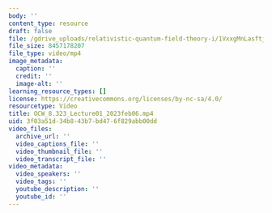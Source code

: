 ```yaml
---
body: ''
content_type: resource
draft: false
file: /gdrive_uploads/relativistic-quantum-field-theory-i/1VxxgMnLasftjz7MnQCtxVMK3hiZZAlfK/ocw_8323_lecture01_2023feb06.mp4
file_size: 8457178207
file_type: video/mp4
image_metadata:
  caption: ''
  credit: ''
  image-alt: ''
learning_resource_types: []
license: https://creativecommons.org/licenses/by-nc-sa/4.0/
resourcetype: Video
title: OCW_8.323_Lecture01_2023feb06.mp4
uid: 3f03a51d-34b8-43b7-bd47-6f829abb00dd
video_files:
  archive_url: ''
  video_captions_file: ''
  video_thumbnail_file: ''
  video_transcript_file: ''
video_metadata:
  video_speakers: ''
  video_tags: ''
  youtube_description: ''
  youtube_id: ''
---
```

